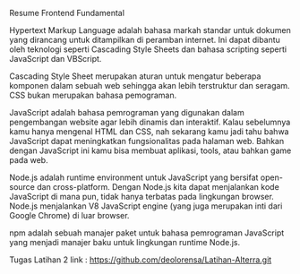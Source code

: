 Resume Frontend Fundamental

Hypertext Markup Language adalah bahasa markah standar untuk dokumen yang dirancang untuk ditampilkan di peramban internet. Ini dapat dibantu oleh teknologi seperti Cascading Style Sheets dan bahasa scripting seperti JavaScript dan VBScript.

Cascading Style Sheet merupakan aturan untuk mengatur beberapa komponen dalam sebuah web sehingga akan lebih terstruktur dan seragam. CSS bukan merupakan bahasa pemograman.

JavaScript adalah bahasa pemrograman yang digunakan dalam pengembangan website agar lebih dinamis dan interaktif. Kalau sebelumnya kamu hanya mengenal HTML dan CSS, nah sekarang kamu jadi tahu bahwa JavaScript dapat meningkatkan fungsionalitas pada halaman web. Bahkan dengan JavaScript ini kamu bisa membuat aplikasi, tools, atau bahkan game pada web.

Node.js adalah runtime environment untuk JavaScript yang bersifat open-source dan cross-platform. Dengan Node.js kita dapat menjalankan kode JavaScript di mana pun, tidak hanya terbatas pada lingkungan browser. Node.js menjalankan V8 JavaScript engine (yang juga merupakan inti dari Google Chrome) di luar browser.

npm adalah sebuah manajer paket untuk bahasa pemrograman JavaScript yang menjadi manajer baku untuk lingkungan runtime Node.js.

Tugas Latihan 2 link : https://github.com/deolorensa/Latihan-Alterra.git